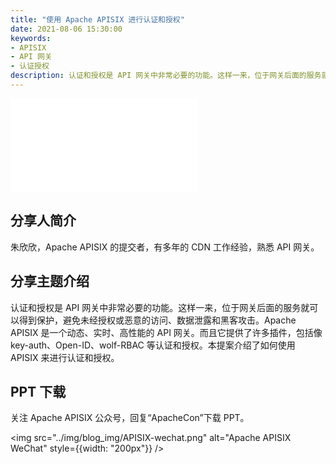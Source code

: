 ```yaml
---
title: "使用 Apache APISIX 进行认证和授权"
date: 2021-08-06 15:30:00
keywords: 
- APISIX
- API 网关
- 认证授权
description: 认证和授权是 API 网关中非常必要的功能。这样一来，位于网关后面的服务就可以得到保护，避免未经授权或恶意的访问、数据泄露和黑客攻击。Apache APISIX 是一个动态、实时、高性能的 API 网关。而且它提供了许多插件，包括像  key-auth、Open-ID、wolf-RBAC 等认证和授权。本提案介绍了如何使用 APISIX 来进行认证和授权。
---
```


<!-- markdownlint-disable -->

<iframe src="//player.bilibili.com/player.html?aid=292326444&bvid=BV1hf4y137So&cid=388409219&page=1" frameborder="0" scrolling="no" allowfullscreen="true" style={{width:"100%", maxHeight: "calc(100vw / 5 * 3)", height: "calc(100vh / 5 * 3)"}}></iframe>

## 分享人简介

朱欣欣，Apache APISIX 的提交者，有多年的 CDN 工作经验，熟悉 API 网关。

## 分享主题介绍

认证和授权是 API 网关中非常必要的功能。这样一来，位于网关后面的服务就可以得到保护，避免未经授权或恶意的访问、数据泄露和黑客攻击。Apache APISIX 是一个动态、实时、高性能的 API 网关。而且它提供了许多插件，包括像  key-auth、Open-ID、wolf-RBAC 等认证和授权。本提案介绍了如何使用 APISIX 来进行认证和授权。

## PPT 下载

关注 Apache APISIX 公众号，回复“ApacheCon”下载 PPT。

<img src="../img/blog_img/APISIX-wechat.png" alt="Apache APISIX WeChat" style={{width: "200px"}} />
